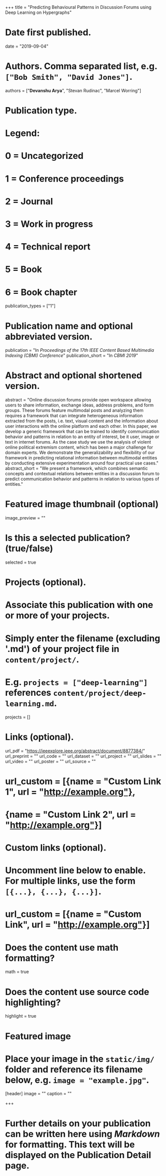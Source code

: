 +++
title = "Predicting Behavioural Patterns in Discussion Forums using Deep Learning on Hypergraphs"

# Date first published.
date = "2019-09-04"

# Authors. Comma separated list, e.g. `["Bob Smith", "David Jones"]`.
authors = ["**Devanshu Arya**", "Stevan Rudinac", "Marcel Worring"]

# Publication type.
# Legend:
# 0 = Uncategorized
# 1 = Conference proceedings
# 2 = Journal
# 3 = Work in progress
# 4 = Technical report
# 5 = Book
# 6 = Book chapter
publication_types = ["1"]

# Publication name and optional abbreviated version.
publication = "In *Proceedings of the 17th IEEE Content Based Multimedia Indexing (CBMI) Conference*"
publication_short = "In *CBMI 2019*"

# Abstract and optional shortened version.
abstract = "Online discussion forums provide open workspace allowing users to share information, exchange ideas, address problems, and form groups. These forums feature multimodal posts and analyzing them requires a framework that can integrate heterogeneous information extracted from the posts, i.e. text, visual content and the information about user interactions with the online platform and each other. In this paper, we develop a generic framework that can be trained to identify communication behavior and patterns in relation to an entity of interest, be it user, image or text in internet forums. As the case study we use the analysis of violent online political extremism content, which has been a major challenge for domain experts. We demonstrate the generalizability and flexibility of our framework in predicting relational information between multimodal entities by conducting extensive experimentation around four practical use cases."
abstract_short = "We present a framework, which combines semantic concepts and contextual relations between entities in a discussion forum to predict communication behavior and patterns in relation to various types of entities."

# Featured image thumbnail (optional)
image_preview = ""

# Is this a selected publication? (true/false)
selected = true

# Projects (optional).
#   Associate this publication with one or more of your projects.
#   Simply enter the filename (excluding '.md') of your project file in `content/project/`.
#   E.g. `projects = ["deep-learning"]` references `content/project/deep-learning.md`.
projects = []

# Links (optional).
url_pdf = "https://ieeexplore.ieee.org/abstract/document/8877384/"
url_preprint = ""
url_code = ""
url_dataset = ""
url_project = ""
url_slides = ""
url_video = ""
url_poster = ""
url_source = ""

# url_custom = [{name = "Custom Link 1", url = "http://example.org"},
#              {name = "Custom Link 2", url = "http://example.org"}]

# Custom links (optional).
#   Uncomment line below to enable. For multiple links, use the form `[{...}, {...}, {...}]`.
# url_custom = [{name = "Custom Link", url = "http://example.org"}]

# Does the content use math formatting?
math = true

# Does the content use source code highlighting?
highlight = true

# Featured image
# Place your image in the `static/img/` folder and reference its filename below, e.g. `image = "example.jpg"`.
[header]
image = ""
caption = ""


+++



# Further details on your publication can be written here using *Markdown* for formatting. This text will be displayed on the Publication Detail page.
